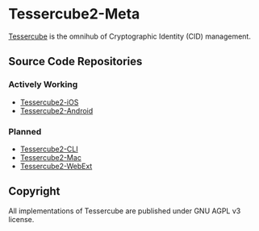# Tessercube2-Meta

[Tessercube](https://tessercube.com/) is the omnihub of Cryptographic Identity (CID) management.

## Source Code Repositories

### Actively Working

- [Tessercube2-iOS](https://github.com/DimensionDev/Tessercube2-iOS)
- [Tessercube2-Android](https://github.com/DimensionDev/Tessercube2-Android)

### Planned

- [Tessercube2-CLI](https://github.com/DimensionDev/Tessercube2-CLI)
- [Tessercube2-Mac](https://github.com/DimensionDev/Tessercube2-Mac)
- [Tessercube2-WebExt](https://github.com/DimensionDev/Tessercube2-WebExt)

## Copyright

All implementations of Tessercube are published under GNU AGPL v3 license.
